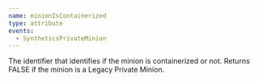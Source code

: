 ```yaml
---
name: minionIsContainerized
type: attribute
events:
  - SyntheticsPrivateMinion
---
```


The identifier that identifies if the minion is containerized or not. Returns FALSE if the minion is a Legacy Private Minion.